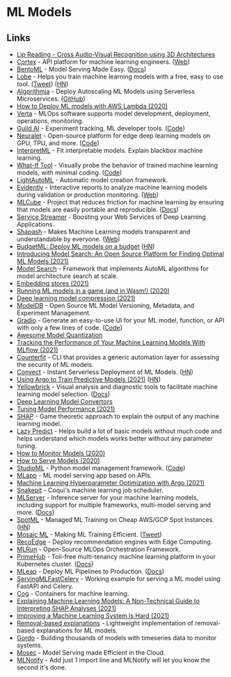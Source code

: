 # ML Models

## Links

- [Lip Reading - Cross Audio-Visual Recognition using 3D Architectures](https://github.com/astorfi/lip-reading-deeplearning)
- [Cortex](https://github.com/cortexlabs/cortex) - API platform for machine learning engineers. ([Web](https://www.cortex.dev/))
- [BentoML](https://github.com/bentoml/BentoML) - Model Serving Made Easy. ([Docs](https://docs.bentoml.org/en/latest/))
- [Lobe](https://lobe.ai/) - Helps you train machine learning models with a free, easy to use tool. ([Tweet](https://twitter.com/RamonGilabert/status/1320723711343923202)) ([HN](https://news.ycombinator.com/item?id=24944814))
- [Algorithmia](https://algorithmia.com/) - Deploy Autoscaling ML Models using Serverless Microservices. ([GitHub](https://github.com/algorithmiaio))
- [How to Deploy ML models with AWS Lambda (2020)](https://blog.verta.ai/blog/how-to-deploy-ml-models-with-aws-lambda)
- [Verta](https://www.verta.ai/) - MLOps software supports model development, deployment, operations, monitoring.
- [Guild AI](https://guild.ai/) - Experiment tracking, ML developer tools. ([Code](https://github.com/guildai/guildai))
- [Neuralet](https://neuralet.com/) - Open-source platform for edge deep learning models on GPU, TPU, and more. ([Code](https://github.com/neuralet/neuralet))
- [InterpretML](https://github.com/interpretml/interpret) - Fit interpretable models. Explain blackbox machine learning.
- [What-If Tool](https://pair-code.github.io/what-if-tool/) - Visually probe the behavior of trained machine learning models, with minimal coding. ([Code](https://github.com/PAIR-code/what-if-tool))
- [LightAutoML](https://github.com/sberbank-ai-lab/LightAutoML) - Automatic model creation framework.
- [Evidently](https://github.com/evidentlyai/evidently) - Interactive reports to analyze machine learning models during validation or production monitoring. ([Web](https://evidentlyai.com/))
- [MLCube](https://github.com/mlcommons/mlcube) - Project that reduces friction for machine learning by ensuring that models are easily portable and reproducible. ([Docs](https://mlcommons.github.io/mlcube/))
- [Service Streamer](https://github.com/ShannonAI/service-streamer) - Boosting your Web Services of Deep Learning Applications.
- [Shapash](https://github.com/MAIF/shapash) - Makes Machine Learning models transparent and understandable by everyone. ([Web](https://maif.github.io/shapash/))
- [BudgetML: Deploy ML models on a budget](https://github.com/ebhy/budgetml) ([HN](https://news.ycombinator.com/item?id=25986346))
- [Introducing Model Search: An Open Source Platform for Finding Optimal ML Models (2021)](https://ai.googleblog.com/2021/02/introducing-model-search-open-source.html)
- [Model Search](https://github.com/google/model_search) - Framework that implements AutoML algorithms for model architecture search at scale.
- [Embedding stores (2021)](https://nlathia.github.io/2021/03/Embeddings.html)
- [Running ML models in a game (and in Wasm!) (2020)](https://vleue.com/2020/12/bevmnist/)
- [Deep learning model compression (2021)](https://rachitsingh.com/deep-learning-model-compression/)
- [ModelDB](https://github.com/VertaAI/modeldb) - Open Source ML Model Versioning, Metadata, and Experiment Management.
- [Gradio](https://www.gradio.app/) - Generate an easy-to-use UI for your ML model, function, or API with only a few lines of code. ([Code](https://github.com/gradio-app/gradio))
- [Awesome Model Quantization](https://github.com/htqin/awesome-model-quantization)
- [Tracking the Performance of Your Machine Learning Models With MLflow (2021)](https://muttdata.ai/blog/2021/02/12/ml-flow.html)
- [Counterfit](https://github.com/Azure/counterfit) - CLI that provides a generic automation layer for assessing the security of ML models.
- [Convect](https://www.convect.ml/) - Instant Serverless Deployment of ML Models. ([HN](https://news.ycombinator.com/item?id=27303690))
- [Using Argo to Train Predictive Models (2021)](https://flightaware.engineering/using-argo-to-train-predictive-models/) ([HN](https://news.ycombinator.com/item?id=27464445))
- [Yellowbrick](https://github.com/DistrictDataLabs/yellowbrick) - Visual analysis and diagnostic tools to facilitate machine learning model selection. ([Docs](https://www.scikit-yb.org/en/latest/))
- [Deep Learning Model Convertors](https://github.com/ysh329/deep-learning-model-convertor)
- [Tuning Model Performance (2021)](https://eng.uber.com/tuning-model-performance/)
- [SHAP](https://github.com/slundberg/shap) - Game theoretic approach to explain the output of any machine learning model.
- [Lazy Predict](https://github.com/shankarpandala/lazypredict) - Helps build a lot of basic models without much code and helps understand which models works better without any parameter tuning.
- [How to Monitor Models (2020)](http://bugra.github.io/posts/2020/11/24/how-to-monitor-models/)
- [How to Serve Models (2020)](http://bugra.github.io/posts/2020/5/25/how-to-serve-model/)
- [StudioML](https://studio.ml/) - Python model management framework. ([Code](https://github.com/studioml/studio))
- [MLapp](https://github.com/gurvindersingh/mlapp) - ML model serving app based on APIs.
- [Machine Learning Hyperparameter Optimization with Argo (2021)](https://canvatechblog.com/machine-learning-hyperparameter-optimization-with-argo-a60d70b1fc8c)
- [Snakepit](https://github.com/coqui-ai/snakepit) - Coqui's machine learning job scheduler.
- [MLServer](https://github.com/SeldonIO/MLServer) - Inference server for your machine learning models, including support for multiple frameworks, multi-model serving and more. ([Docs](https://mlserver.readthedocs.io/en/latest/))
- [SpotML](https://www.spotml.io/) - Managed ML Training on Cheap AWS/GCP Spot Instances. ([HN](https://news.ycombinator.com/item?id=28738141))
- [Mosaic ML](https://www.mosaicml.com/) - Making ML Training Efficient. ([Tweet](https://twitter.com/mattocko/status/1448492976045363200))
- [RecoEdge](https://github.com/NimbleEdge/RecoEdge) - Deploy recommendation engines with Edge Computing.
- [MLRun](https://github.com/mlrun/mlrun) - Open-Source MLOps Orchestration Framework.
- [PrimeHub](https://github.com/InfuseAI/primehub) - Toil-free multi-tenancy machine learning platform in your Kubernetes cluster. ([Docs](https://docs.primehub.io/))
- [MLeap](https://github.com/combust/mleap) - Deploy ML Pipelines to Production. ([Docs](https://combust.github.io/mleap-docs/))
- [ServingMLFastCelery](https://github.com/jonathanreadshaw/ServingMLFastCelery) - Working example for serving a ML model using FastAPI and Celery.
- [Cog](https://github.com/replicate/cog) - Containers for machine learning.
- [Explaining Machine Learning Models: A Non-Technical Guide to Interpreting SHAP Analyses (2021)](https://www.aidancooper.co.uk/a-non-technical-guide-to-interpreting-shap-analyses/)
- [Improving a Machine Learning System Is Hard (2021)](https://danshiebler.com/2021-11-06-ml-systems-1/)
- [Removal-based explanations](https://github.com/iancovert/removal-explanations) - Lightweight implementation of removal-based explanations for ML models.
- [Gordo](https://github.com/equinor/gordo) - Building thousands of models with timeseries data to monitor systems.
- [Mosec](https://github.com/mosecorg/mosec) - Model Serving made Efficient in the Cloud.
- [MLNotify](https://github.com/aporia-ai/mlnotify) - Add just 1 import line and MLNotify will let you know the second it's done.
